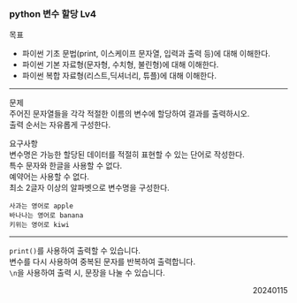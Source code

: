 ### python 변수 할당 Lv4
목표  
- 파이썬 기초 문법(print, 이스케이프 문자열, 입력과 출력 등)에 대해 이해한다.
- 파이썬 기본 자료형(문자형, 수치형, 불린형)에 대해 이해한다.
- 파이썬 복합 자료형(리스트,딕셔너리, 튜플)에 대해 이해한다.
---
문제  
주어진 문자열들을 각각 적절한 이름의 변수에 할당하여 결과를 출력하시오.  
출력 순서는 자유롭게 구성한다.   

요구사항  
변수명은 가능한 할당된 데이터를 적절히 표현할 수 있는 단어로 작성한다.  
특수 문자와 한글을 사용할 수 없다.  
예약어는 사용할 수 없다.  
최소 2글자 이상의 알파벳으로 변수명을 구성한다.   
```
사과는 영어로 apple
바나나는 영어로 banana
키위는 영어로 kiwi
```
---
`print()`를 사용하여 출력할 수 있습니다.  
변수를 다시 사용하여 중복된 문자를 반복하여 출력합니다.  
`\n`을 사용하여 출력 시, 문장을 나눌 수 있습니다.
<div style="text-align: right">20240115</div>